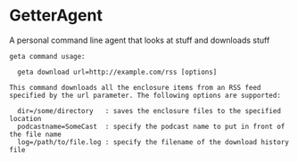 # GetterAgent
A personal command line agent that looks at stuff and downloads stuff

```
geta command usage:

  geta download url=http://example.com/rss [options]

This command downloads all the enclosure items from an RSS feed specified by the url parameter. The following options are supported:

  dir=/some/directory   : saves the enclosure files to the specified location
  podcastname=SomeCast  : specify the podcast name to put in front of the file name
  log=/path/to/file.log : specify the filename of the download history file
``` 
